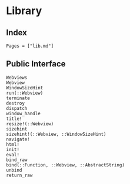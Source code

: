 # Library

## Index

```@index
Pages = ["lib.md"]
```

## Public Interface

```@docs
Webviews
Webview
WindowSizeHint
run(::Webview)
terminate
destroy
dispatch
window_handle
title!
resize!(::Webview)
sizehint
sizehint!(::Webview, ::WindowSizeHint)
navigate!
html!
init!
eval!
bind_raw
bind(::Function, ::Webview, ::AbstractString)
unbind
return_raw
```